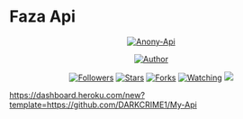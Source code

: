 # Faza Api
<p align="center">
<a href="#"><img title="Anony-Api" src="https://telegra.ph/file/40d0fd5b08db52953d9c8.jpg"></a>
</p>
<p align="center">
<a href="https://github.com/Dark-Knight-Hiruwa"><img title="Author" src="https://telegra.ph/file/40d0fd5b08db52953d9c8.jpg"></a>
</p>
<p align="center">
<a href="https://github.com/xdlyy404/followers"><img title="Followers" src="https://img.shields.io/github/followers/xdlyy404?color=blue&style=flat-square"></a>
<a href="https://github.com/xdlyy404/RESTAPI/stargazers/"><img title="Stars" src="https://img.shields.io/github/stars/xdlyy404/RESTAPI?color=red&style=flat-square"></a>
<a href="https://github.com/xdlyy404/RESTAPI/network/members"><img title="Forks" src="https://img.shields.io/github/forks/xdlyy404/RESTAPI?color=red&style=flat-square"></a>
<a href="https://github.com/xdlyy404/RESTAPI/watchers"><img title="Watching" src="https://img.shields.io/github/watchers/xdlyy404/RESTAPI?label=Watchers&color=blue&style=flat-square"></a>
<a href="https://hits.seeyoufarm.com"><img src="https://hits.seeyoufarm.com/api/count/incr/badge.svg?url=https%3A%2F%2Fgithub.com%2Fxdlyy404%2FRESTAPI&count_bg=%2379C83D&title_bg=%23555555&icon=probot.svg&icon_color=%2300FF6D&title=hits&edge_flat=false"/></a>
  
</p>

https://dashboard.heroku.com/new?template=https://github.com/DARKCRIME1/My-Api
